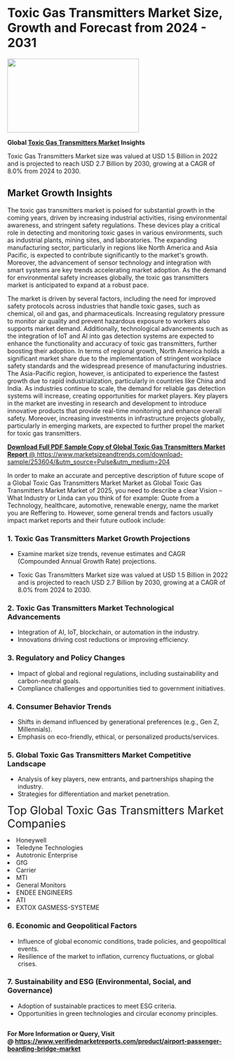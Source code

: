 <H1>Toxic Gas Transmitters Market Size, Growth and Forecast from 2024 - 2031</H1><img class="aligncenter size-medium wp-image-584254" src="https://thirdeyenews.in/wp-content/uploads/2024/09/Global-Market-Research-300x168.jpeg" alt="" width="300" height="168" /><p><strong>Global&nbsp;<a href="https://www.marketsizeandtrends.com/download-sample/253604/&amp;utm_source=Pulse&amp;utm_medium=204">Toxic Gas Transmitters Market</a> Insights</strong></p><p>Toxic Gas Transmitters Market size was valued at USD 1.5 Billion in 2022 and is projected to reach USD 2.7 Billion by 2030, growing at a CAGR of 8.0% from 2024 to 2030.</p><p><h2>Market Growth Insights</h2> The toxic gas transmitters market is poised for substantial growth in the coming years, driven by increasing industrial activities, rising environmental awareness, and stringent safety regulations. These devices play a critical role in detecting and monitoring toxic gases in various environments, such as industrial plants, mining sites, and laboratories. The expanding manufacturing sector, particularly in regions like North America and Asia Pacific, is expected to contribute significantly to the market's growth. Moreover, the advancement of sensor technology and integration with smart systems are key trends accelerating market adoption. As the demand for environmental safety increases globally, the toxic gas transmitters market is anticipated to expand at a robust pace. <p><a href="#"></a></p> <p>The market is driven by several factors, including the need for improved safety protocols across industries that handle toxic gases, such as chemical, oil and gas, and pharmaceuticals. Increasing regulatory pressure to monitor air quality and prevent hazardous exposure to workers also supports market demand. Additionally, technological advancements such as the integration of IoT and AI into gas detection systems are expected to enhance the functionality and accuracy of toxic gas transmitters, further boosting their adoption. In terms of regional growth, North America holds a significant market share due to the implementation of stringent workplace safety standards and the widespread presence of manufacturing industries. The Asia-Pacific region, however, is anticipated to experience the fastest growth due to rapid industrialization, particularly in countries like China and India. As industries continue to scale, the demand for reliable gas detection systems will increase, creating opportunities for market players. Key players in the market are investing in research and development to introduce innovative products that provide real-time monitoring and enhance overall safety. Moreover, increasing investments in infrastructure projects globally, particularly in emerging markets, are expected to further propel the market for toxic gas transmitters. <p><a href="#"></p><p><span class=""><strong>Download Full PDF Sample Copy of Global Toxic Gas Transmitters Market Report</strong> @ <a href="https://www.marketsizeandtrends.com/download-sample/253604/&amp;utm_source=Pulse&amp;utm_medium=204" target="_blank">https://www.marketsizeandtrends.com/download-sample/253604/&amp;utm_source=Pulse&amp;utm_medium=204</a></span></p><p>In order to make an accurate and perceptive description of future scope of a Global&nbsp;Toxic Gas Transmitters Market Market as Global&nbsp;Toxic Gas Transmitters Market Market of 2025, you need to describe a clear Vision &ndash; What Industry or Linda can you think of for example: Quote from a Technology, healthcare, automotive, renewable energy, name the market you are Reffering to. However, some general trends and factors usually impact market reports and their future outlook include:</p><h3>1.&nbsp;<strong>Toxic Gas Transmitters Market Growth Projections</strong></h3><ul><li>Examine market size trends, revenue estimates and CAGR (Compounded Annual Growth Rate) projections.</li><li><p>Toxic Gas Transmitters Market size was valued at USD 1.5 Billion in 2022 and is projected to reach USD 2.7 Billion by 2030, growing at a CAGR of 8.0% from 2024 to 2030.</p></li></ul><h3>2.&nbsp;<strong>Toxic Gas Transmitters Market Technological Advancements</strong></h3><ul><li>Integration of AI, IoT, blockchain, or automation in the industry.</li><li>Innovations driving cost reductions or improving efficiency.</li></ul><h3>3.&nbsp;<strong>Regulatory and Policy Changes</strong></h3><ul><li>Impact of global and regional regulations, including sustainability and carbon-neutral goals.</li><li>Compliance challenges and opportunities tied to government initiatives.</li></ul><h3>4.&nbsp;<strong>Consumer Behavior Trends</strong></h3><ul><li>Shifts in demand influenced by generational preferences (e.g., Gen Z, Millennials).</li><li>Emphasis on eco-friendly, ethical, or personalized products/services.</li></ul><h3>5.&nbsp;<strong>Global Toxic Gas Transmitters Market Competitive Landscape</strong></h3><ul><li>Analysis of key players, new entrants, and partnerships shaping the industry.</li><li>Strategies for differentiation and market penetration.</li></ul><p data-pm-slice="1 1 []"><span style="color: inherit; font-family: inherit; font-size: 25px;">Top Global Toxic Gas Transmitters Market Companies</span></p><div class="" data-test-id=""><p><li>Honeywell</li><li> Teledyne Technologies</li><li> Autotronic Enterprise</li><li> GfG</li><li> Carrier</li><li> MTI</li><li> General Monitors</li><li> ENDEE ENGINEERS</li><li> ATI</li><li> EXTOX GASMESS-SYSTEME</li></p></div><h3>6.&nbsp;<strong>Economic and Geopolitical Factors</strong></h3><ul><li>Influence of global economic conditions, trade policies, and geopolitical events.</li><li>Resilience of the market to inflation, currency fluctuations, or global crises.</li></ul><h3>7.&nbsp;<strong>Sustainability and ESG (Environmental, Social, and Governance)</strong></h3><ul><li>Adoption of sustainable practices to meet ESG criteria.</li><li>Opportunities in green technologies and circular economy principles.</li></ul><h2><strong style="font-size: 14px;">For More Information or Query, Visit @&nbsp;</strong><a style="background-color: #ffffff; font-size: 14px;" href="https://www.marketsizeandtrends.com/report/toxic-gas-transmitters-market/" target="_blank">https://www.verifiedmarketreports.com/product/airport-passenger-boarding-bridge-market</a></h2>
